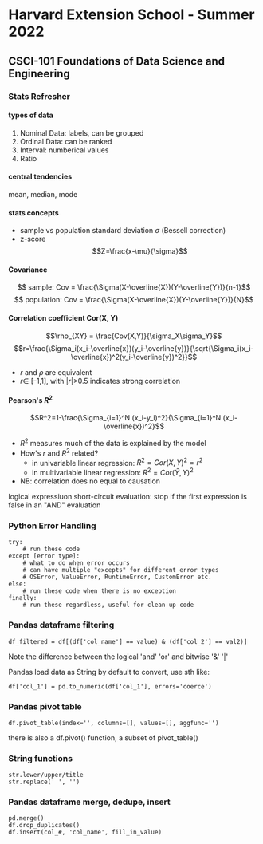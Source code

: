 # Harvard Extension School - Summer 2022
## CSCI-101 Foundations of Data Science and Engineering

### Stats Refresher
#### types of data
1. Nominal Data: labels, can be grouped
2. Ordinal Data: can be ranked
3. Interval: numberical values
4. Ratio

#### central tendencies
mean, median, mode

#### stats concepts
- sample vs population standard deviation $\sigma$ (Bessell correction)
- z-score
$$Z=\frac{x-\mu}{\sigma}$$

#### Covariance
$$ sample: Cov = \frac{\Sigma(X-\overline{X})(Y-\overline{Y})}{n-1}$$
$$ population: Cov = \frac{\Sigma(X-\overline{X})(Y-\overline{Y})}{N}$$

#### Correlation coefficient Cor(X, Y)
$$\rho_{XY} = \frac{Cov(X,Y)}{\sigma_X\sigma_Y}$$
$$r=\frac{\Sigma_i(x_i-\overline{x})(y_i-\overline{y})}{\sqrt{\Sigma_i(x_i-\overline{x})^2(y_i-\overline{y})^2}}$$
- $r$ and $\rho$ are equivalent
- $r \in$ [-1,1], with |$r$|>0.5 indicates strong correlation
#### Pearson's $R^2$
$$R^2=1-\frac{\Sigma_{i=1}^N (x_i-y_i)^2}{\Sigma_{i=1}^N (x_i-\overline{x})^2}$$
- $R^2$ measures much of the data is explained by the model
- How's $r$ and $R^2$ related?
    - in univariable linear regression: $R^2 = Cor(X,Y)^2 = r^2$
    - in multivariable linear regression: $R^2 = Cor(\hat Y, Y)^2$
- NB: correlation does no equal to causation

logical expressiuon short-circuit evaluation: stop if the first expression is false in an "AND" evaluation

### Python Error Handling

```
try:
    # run these code
except [error type]:
    # what to do when error occurs
    # can have multiple "excepts" for different error types
    # OSError, ValueError, RuntimeError, CustomError etc.
else:
    # run these code when there is no exception
finally:
    # run these regardless, useful for clean up code
```

### Pandas dataframe filtering
```
df_filtered = df[(df['col_name'] == value) & (df['col_2'] == val2)]
```

Note the difference between the logical 'and' 'or' and bitwise '&' '|'

Pandas load data as String by default to convert, use sth like:

```
df['col_1'] = pd.to_numeric(df['col_1'], errors='coerce')
```

### Pandas pivot table

```
df.pivot_table(index='', columns=[], values=[], aggfunc='')
```

there is also a df.pivot() function, a subset of pivot_table()

### String functions
```
str.lower/upper/title
str.replace(' ', '')
```

### Pandas dataframe merge, dedupe, insert
```
pd.merge()
df.drop_duplicates()
df.insert(col_#, 'col_name', fill_in_value)
```

